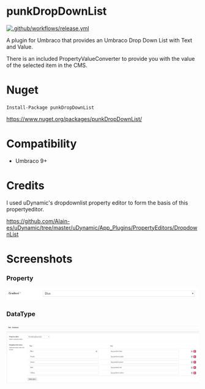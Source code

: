 # punkDropDownList

[![.github/workflows/release.yml](https://github.com/garpunkal/punkDropDownList/actions/workflows/release.yml/badge.svg)](https://github.com/garpunkal/punkDropDownList/actions/workflows/release.yml)

A plugin for Umbraco that provides an Umbraco Drop Down List with Text and Value.

There is an included PropertyValueConverter to provide you with the value of the selected item in the CMS. 

# Nuget

`Install-Package punkDropDownList`

https://www.nuget.org/packages/punkDropDownList/

# Compatibility

- Umbraco 9+

# Credits
I used uDynamic's dropdownlist property editor to form the basis of this propertyeditor.

https://github.com/Alain-es/uDynamic/tree/master/uDynamic/App_Plugins/PropertyEditors/DropdownList

# Screenshots
  
### Property
![Screenshot](propertyeditor.jpg)

### DataType
![DataType setup](propertyeditor-prevalues.jpg)
